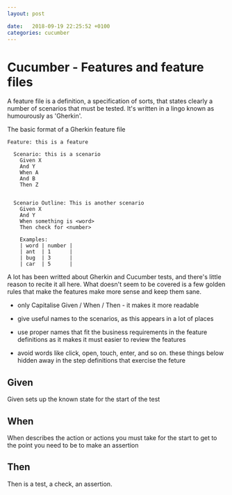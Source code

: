 ```yaml
---
layout: post

date:   2018-09-19 22:25:52 +0100
categories: cucumber
---
```

Cucumber - Features and feature files
==========================

A feature file is a definition, a specification of sorts, that states
clearly a number of scenarios that must be tested. It's written in a
lingo known as humourously as 'Gherkin'.

The basic format of a Gherkin feature file

    Feature: this is a feature

      Scenario: this is a scenario
        Given X
        And Y
        When A
        And B
        Then Z


      Scenario Outline: This is another scenario
        Given X
        And Y
        When something is <word>
        Then check for <number>
        
        Examples:
        | word | number |
        | ant  | 1      |
        | bug  | 3      |
        | car  | 5      |
        
        

A lot has been writted about Gherkin and Cucumber tests, and there's
little reason to recite it all here. What doesn't seem to be covered is
a few golden rules that make the features make more sense and keep them
sane.

-   only Capitalise Given / When / Then - it makes it more readable

-   give useful names to the scenarios, as this appears in a lot of
    places

-   use proper names that fit the business requirements in the feature
    definitions as it makes it must easier to review the features

-   avoid words like click, open, touch, enter, and so on. these things
    below hidden away in the step definitions that exercise the feture

Given
-----

Given sets up the known state for the start of the test

When
----

When describes the action or actions you must take for the start to get
to the point you need to be to make an assertion

Then
----

Then is a test, a check, an assertion.
